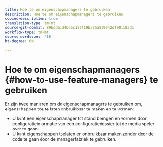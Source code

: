 ```yaml
---
title: Hoe te om eigenschapmanagers te gebruiken
description: Hoe te om eigenschapmanagers te gebruiken
copied-description: true
translation-type: tm+mt
source-git-commit: 89bdda1d4bd5c126f19ba75a819942df901183d1
workflow-type: tm+mt
source-wordcount: '66'
ht-degree: 0%

---
```



# Hoe te om eigenschapmanagers {#how-to-use-feature-managers} te gebruiken

Er zijn twee manieren om de eigenschapmanagers te gebruiken om, eigenschappen toe te laten onbruikbaar te maken en te vormen:

* U kunt een eigenschapmanager tot stand brengen en vormen door configuratieinformatie van een configuratiedossier tot de media speler over te gaan.
* U kunt eigenschappen toelaten en onbruikbaar maken zonder door de code te gaan door de managerfabriek te gebruiken.

